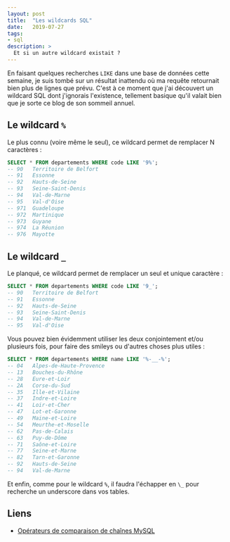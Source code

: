 ```yaml
---
layout: post
title:  "Les wildcards SQL"
date:   2019-07-27
tags:
- sql
description: >
  Et si un autre wildcard existait ?
---
```


En faisant quelques recherches `LIKE` dans une base de données cette semaine, je suis tombé sur un résultat inattendu où ma requête retournait bien plus de lignes que prévu. C'est à ce moment que j'ai découvert un wildcard SQL dont j'ignorais l'existence, tellement basique qu'il valait bien que je sorte ce blog de son sommeil annuel.

## Le wildcard `%`

Le plus connu (voire même le seul), ce wildcard permet de remplacer N caractères :

```sql
SELECT * FROM departements WHERE code LIKE '9%';
-- 90   Territoire de Belfort
-- 91   Essonne
-- 92   Hauts-de-Seine
-- 93   Seine-Saint-Denis
-- 94   Val-de-Marne
-- 95   Val-d'Oise
-- 971  Guadeloupe
-- 972  Martinique
-- 973  Guyane
-- 974  La Réunion
-- 976  Mayotte
```

## Le wildcard `_`

Le planqué, ce wildcard permet de remplacer un seul et unique caractère :

```sql
SELECT * FROM departements WHERE code LIKE '9_';
-- 90   Territoire de Belfort
-- 91   Essonne
-- 92   Hauts-de-Seine
-- 93   Seine-Saint-Denis
-- 94   Val-de-Marne
-- 95   Val-d'Oise
```

Vous pouvez bien évidemment utiliser les deux conjointement et/ou plusieurs fois, pour faire des smileys ou d'autres choses plus utiles :

```sql
SELECT * FROM departements WHERE name LIKE '%-__-%';
-- 04   Alpes-de-Haute-Provence
-- 13   Bouches-du-Rhône
-- 28   Eure-et-Loir
-- 2A   Corse-du-Sud
-- 35   Ille-et-Vilaine
-- 37   Indre-et-Loire
-- 41   Loir-et-Cher
-- 47   Lot-et-Garonne
-- 49   Maine-et-Loire
-- 54   Meurthe-et-Moselle
-- 62   Pas-de-Calais
-- 63   Puy-de-Dôme
-- 71   Saône-et-Loire
-- 77   Seine-et-Marne
-- 82   Tarn-et-Garonne
-- 92   Hauts-de-Seine
-- 94   Val-de-Marne
```

Et enfin, comme pour le wildcard `%`, il faudra l'échapper en `\_` pour recherche un underscore dans vos tables.

## Liens

- [Opérateurs de comparaison de chaînes MySQL](https://dev.mysql.com/doc/refman/5.7/en/string-comparison-functions.html)
